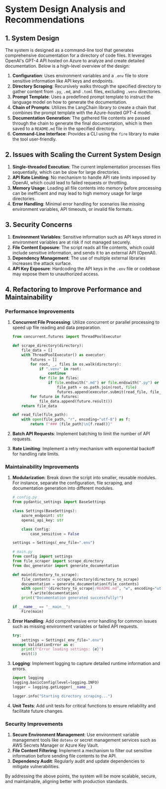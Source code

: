 # System Design Analysis and Recommendations

## 1. System Design

The system is designed as a command-line tool that generates comprehensive documentation for a directory of code files. It leverages OpenAI's GPT-4 API hosted on Azure to analyze and create detailed documentation. Below is a high-level overview of the design:

1. **Configuration**: Uses environment variables and a `.env` file to store sensitive information like API keys and endpoints.
2. **Directory Scraping**: Recursively walks through the specified directory to gather content from `.py`, `.md`, and `.toml` files, excluding `.venv` directories.
3. **Prompt Template**: Uses a predefined prompt template to instruct the language model on how to generate the documentation.
4. **Chain of Prompts**: Utilizes the LangChain library to create a chain that combines the prompt template with the Azure-hosted GPT-4 model.
5. **Documentation Generation**: The gathered file contents are passed through the chain to generate the final documentation, which is then saved to a `README.md` file in the specified directory.
6. **Command-Line Interface**: Provides a CLI using the `fire` library to make the tool user-friendly.

## 2. Issues with Scaling the Current System Design

1. **Single-threaded Execution**: The current implementation processes files sequentially, which can be slow for large directories.
2. **API Rate Limiting**: No mechanism to handle API rate limits imposed by OpenAI, which could lead to failed requests or throttling.
3. **Memory Usage**: Loading all file contents into memory before processing can be inefficient and may lead to high memory usage for large directories.
4. **Error Handling**: Minimal error handling for scenarios like missing environment variables, API timeouts, or invalid file formats.

## 3. Security Concerns

1. **Environment Variables**: Sensitive information such as API keys stored in environment variables are at risk if not managed securely.
2. **File Content Exposure**: The script reads all file contents, which could include sensitive information, and sends it to an external API (OpenAI).
3. **Dependency Management**: The use of multiple external libraries increases the attack surface.
4. **API Key Exposure**: Hardcoding the API keys in the `.env` file or codebase may expose them to unauthorized access.

## 4. Refactoring to Improve Performance and Maintainability

### Performance Improvements

1. **Concurrent File Processing**: Utilize concurrent or parallel processing to speed up file reading and data preparation.
    ```python
    from concurrent.futures import ThreadPoolExecutor

    def scrape_directory(directory):
        file_data = []
        with ThreadPoolExecutor() as executor:
            futures = []
            for root, _, files in os.walk(directory):
                if ".venv" in root:
                    continue
                for file in files:
                    if file.endswith(".md") or file.endswith(".py") or file.endswith(".toml"):
                        file_path = os.path.join(root, file)
                        futures.append(executor.submit(read_file, file_path))
            for future in futures:
                file_data.append(future.result())
        return file_data

    def read_file(file_path):
        with open(file_path, "r", encoding="utf-8") as f:
            return f"### {file_path}\n{f.read()}"
    ```

2. **Batch API Requests**: Implement batching to limit the number of API requests.
3. **Rate Limiting**: Implement a retry mechanism with exponential backoff for handling rate limits.

### Maintainability Improvements

1. **Modularization**: Break down the script into smaller, reusable modules. For instance, separate the configuration, file scraping, and documentation generation into different modules.
    ```python
    # config.py
    from pydantic_settings import BaseSettings

    class Settings(BaseSettings):
        azure_endpoint: str
        openai_api_key: str

        class Config:
            case_sensitive = False

    settings = Settings(_env_file=".env")

    # main.py
    from config import settings
    from file_scraper import scrape_directory
    from doc_generator import generate_documentation

    def main(directory_to_scrape):
        file_contents = scrape_directory(directory_to_scrape)
        documentation = generate_documentation(file_contents)
        with open(f"{directory_to_scrape}/README.md", "w", encoding="utf-8") as f:
            f.write(documentation)
        print("Documentation generated successfully!")

    if __name__ == "__main__":
        Fire(main)
    ```

2. **Error Handling**: Add comprehensive error handling for common issues such as missing environment variables or failed API requests.
    ```python
    try:
        settings = Settings(_env_file=".env")
    except ValidationError as e:
        print(f"Error loading settings: {e}")
        exit(1)
    ```

3. **Logging**: Implement logging to capture detailed runtime information and errors.
    ```python
    import logging
    logging.basicConfig(level=logging.INFO)
    logger = logging.getLogger(__name__)

    logger.info("Starting directory scraping...")
    ```

4. **Unit Tests**: Add unit tests for critical functions to ensure reliability and facilitate future changes.

### Security Improvements

1. **Secure Environment Management**: Use environment variable management tools like `dotenv` or secret management services such as AWS Secrets Manager or Azure Key Vault.
2. **File Content Filtering**: Implement a mechanism to filter out sensitive information before sending file contents to the API.
3. **Dependency Audit**: Regularly audit and update dependencies to mitigate vulnerabilities.

By addressing the above points, the system will be more scalable, secure, and maintainable, aligning better with production standards.